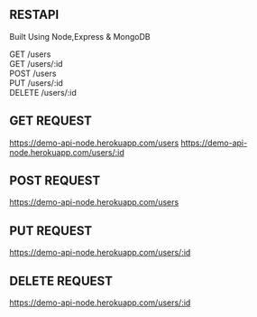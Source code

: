 ## RESTAPI

Built Using Node,Express & MongoDB

GET /users <br/>
GET /users/:id <br/>
POST /users <br/> 
PUT /users/:id <br/>
DELETE /users/:id 

## GET REQUEST

https://demo-api-node.herokuapp.com/users
https://demo-api-node.herokuapp.com/users/:id


## POST REQUEST

https://demo-api-node.herokuapp.com/users


## PUT REQUEST

https://demo-api-node.herokuapp.com/users/:id


## DELETE REQUEST

https://demo-api-node.herokuapp.com/users/:id
